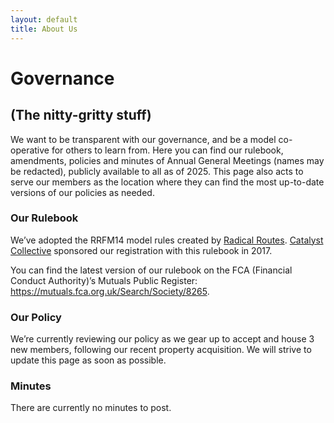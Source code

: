 ```yaml
---
layout: default
title: About Us
---
```


# Governance
## (The nitty-gritty stuff)

We want to be transparent with our governance, and be a model co-operative for others to learn from. Here you can find our rulebook, amendments, policies and minutes of Annual General Meetings (names may be redacted), publicly available to all as of 2025. This page also acts to serve our members as the location where they can find the most up-to-date versions of our policies as needed.

### Our Rulebook
We’ve adopted the RRFM14 model rules created by [Radical Routes](https://www.radicalroutes.org.uk/landing-page/). [Catalyst Collective](https://www.catalystcollective.org/home/housing-co-op-registration/rrfm14/) sponsored our registration with this rulebook in 2017.

You can find the latest version of our rulebook on the FCA (Financial Conduct Authority)’s Mutuals Public Register: <https://mutuals.fca.org.uk/Search/Society/8265>.

### Our Policy
We’re currently reviewing our policy as we gear up to accept and house 3 new members, following our recent property acquisition. We will strive to update this page as soon as possible.

### Minutes
There are currently no minutes to post.